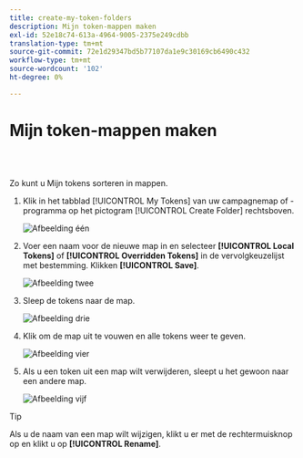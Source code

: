 ```yaml
---
title: create-my-token-folders
description: Mijn token-mappen maken
exl-id: 52e18c74-613a-4964-9005-2375e249cdbb
translation-type: tm+mt
source-git-commit: 72e1d29347bd5b77107da1e9c30169cb6490c432
workflow-type: tm+mt
source-wordcount: '102'
ht-degree: 0%

---
```


# Mijn token-mappen maken

<br> 

Zo kunt u Mijn tokens sorteren in mappen.

1. Klik in het tabblad [!UICONTROL My Tokens] van uw campagnemap of -programma op het pictogram [!UICONTROL Create Folder] rechtsboven.

   ![Afbeelding één](/help/sky/assets/my-tokens/create-my-token-folders/create-my-token-folders-1.png)

1. Voer een naam voor de nieuwe map in en selecteer **[!UICONTROL Local Tokens]** of **[!UICONTROL Overridden Tokens]** in de vervolgkeuzelijst met bestemming. Klikken **[!UICONTROL Save]**.

   ![Afbeelding twee](/help/sky/assets/my-tokens/create-my-token-folders/create-my-token-folders-2.png)

1. Sleep de tokens naar de map.

   ![Afbeelding drie](/help/sky/assets/my-tokens/create-my-token-folders/create-my-token-folders-3.png)

1. Klik om de map uit te vouwen en alle tokens weer te geven.

   ![Afbeelding vier](/help/sky/assets/my-tokens/create-my-token-folders/create-my-token-folders-4.png)

1. Als u een token uit een map wilt verwijderen, sleept u het gewoon naar een andere map.

   ![Afbeelding vijf](/help/sky/assets/my-tokens/create-my-token-folders/create-my-token-folders-5.png)

>[!TIP]
>
>Als u de naam van een map wilt wijzigen, klikt u er met de rechtermuisknop op en klikt u op **[!UICONTROL Rename]**.
